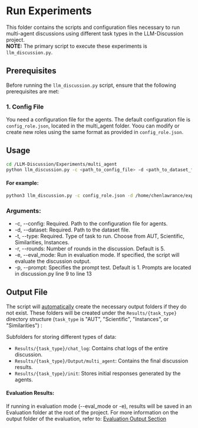 # Run Experiments

This folder contains the scripts and configuration files necessary to run multi-agent discussions using different task types in the LLM-Discussion project. <br>
**NOTE:** The primary script to execute these experiments is `llm_discussion.py`.

## Prerequisites
Before running the `llm_discussion.py` script, ensure that the following prerequisites are met:

### 1. Config File
You need a configuration file for the agents. The default configuration file is `config_role.json`, located in the multi_agent folder. Yoou can modify or create new roles using the same format as provided in `config_role.json`. 

## Usage 

```bash
cd /LLM-Discussion/Experiments/multi_agent
python llm_discussion.py -c <path_to_config_file> -d <path_to_dataset_file> -t <task_type> [-r <rounds>] [-e <evaluate_or_not>]
```

#### For example: 
```bash
python3 llm_discussion.py -c config_role.json -d /home/chenlawrance/exp_repo/LLM-Creativity/Datasets/AUT/aut_30_test.json -r 5 -t AUT -e
```

### Arguments:
- -c, --config: Required. Path to the configuration file for agents.
- -d, --dataset: Required. Path to the dataset file.
- -t, --type: Required. Type of task to run. Choose from AUT, Scientific, Similarities, Instances.
- -r, --rounds: Number of rounds in the discussion. Default is 5.
- -e, --eval_mode: Run in evaluation mode. If specified, the script will evaluate the discussion output.
- -p, --prompt: Specifies the prompt test. Default is 1. Prompts are located in discussion.py line 9 to line 13

## Output File
The script will <ins>automatically</ins> create the necessary output folders if they do not exist. These folders will be created under the `Results/{task_type}` directory structure (`task_type` is "AUT", "Scientific", "Instances", or "Similarities") :

Subfolders for storing different types of data:
- `Results/{task_type}/chat_log`: Contains chat logs of the entire discussion.
- `Results/{task_type}/Output/multi_agent`: Contains the final discussion results.
- `Results/{task_type}/init`: Stores initial responses generated by the agents.

#### Evaluation Results: 
If running in evaluation mode (--eval_mode or -e), results will be saved in an Evaluation folder at the root of the project. For more information on the output folder of the evaluation, refer to: [Evaluation Output Section](../Evaluation/README.md#output)